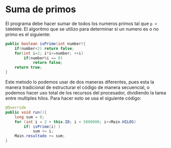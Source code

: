 # Suma de primos

El programa debe hacer sumar de todos los numeros primos tal que `p < 5000000`. El algoritmo que se utilizo para determinar si un numero es o no primo es el siguiente:

```java
public boolean isPrime(int number){
    if(number<2) return false;
    for(int i=2; i*i<=number; ++i)
        if(number%i == 0)
            return false;
    return true;
}
```

Este metodo lo podemos usar de dos maneras diferentes, pues esta la manera tradicional de estructurar el código de manera secuencial, o podemos hacer uso total de los recursos del procesador, dividiendo la tarea entre multiples hilos. Para hacer esto se usa el siguiente código:

```java
@Override
public void run(){
    long sum = 0;
    for (int i = 2 + this.ID; i < 5000000; i+=Main.HILOS)
        if( isPrime(i) )
            sum += i;
    Main.resultado += sum;
}
```
